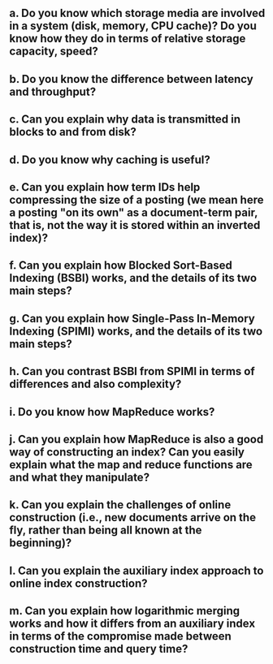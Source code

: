 ## a. Do you know which storage media are involved in a system (disk, memory, CPU cache)? Do you know how they do in terms of relative storage capacity, speed?

## b. Do you know the difference between latency and throughput?

## c. Can you explain why data is transmitted in blocks to and from disk?

## d. Do you know why caching is useful?

## e. Can you explain how term IDs help compressing the size of a posting (we mean here a posting "on its own" as a document-term pair, that is, not the way it is stored within an inverted index)?

## f. Can you explain how Blocked Sort-Based Indexing (BSBI) works, and the details of its two main steps?

## g. Can you explain how Single-Pass In-Memory Indexing (SPIMI) works, and the details of its two main steps?

## h. Can you contrast BSBI from SPIMI in terms of differences and also complexity?

## i. Do you know how MapReduce works?

## j. Can you explain how MapReduce is also a good way of constructing an index? Can you easily explain what the map and reduce functions are and what they manipulate?

## k. Can you explain the challenges of online construction (i.e., new documents arrive on the fly, rather than being all known at the beginning)?

## l. Can you explain the auxiliary index approach to online index construction?

## m. Can you explain how logarithmic merging works and how it differs from an auxiliary index in terms of the compromise made between construction time and query time?
